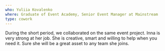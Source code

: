 ```yaml
---
who: Yuliia Kovalenko
where: Graduate of Event Academy, Senior Event Manager at Mainstream
type: cowork
---
```


During the short period, we collaborated on the same event project. Inna is very strong at her job. 
She is creative, smart and willing to help when you need it. Sure she will be a great asset to any team she joins.
